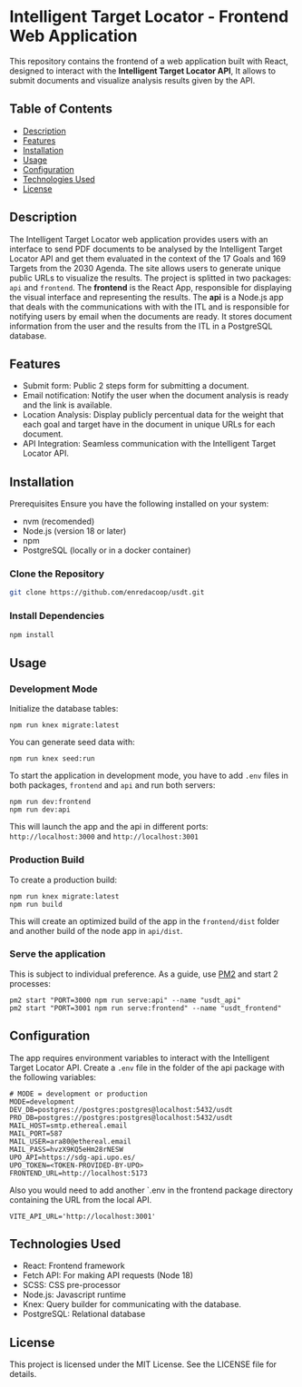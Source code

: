 # Intelligent Target Locator - Frontend Web Application
This repository contains the frontend of a web application built with React, designed to interact with the **Intelligent Target Locator API**, It allows to submit documents and visualize analysis results given by the API.

## Table of Contents
- [Description](#description)
- [Features](#features)
- [Installation](#installation)
- [Usage](#usage)
- [Configuration](#configuration)
- [Technologies Used](#technologies-used)
- [License](#license)

## Description
The Intelligent Target Locator web application provides users with an interface to send PDF documents to be analysed by the Intelligent Target Locator API and get them evaluated in the context of the 17 Goals and 169 Targets from the 2030 Agenda. The site allows users to generate unique public URLs to visualize the results.
The project is splitted in two packages: `api` and `frontend`.
The **frontend** is the React App, responsible for displaying the visual interface and representing the results.
The **api** is a Node.js app that deals with the communications with with the ITL and is responsible for notifying users by email when the documents are ready. It stores document information from the user and the results from the ITL in a PostgreSQL database.

## Features
- Submit form: Public 2 steps form for submitting a document.
- Email notification: Notify the user when the document analysis is ready and the link is available.
- Location Analysis: Display publicly percentual data for the weight that each goal and target have in the document in unique URLs for each document.
- API Integration: Seamless communication with the Intelligent Target Locator API.

## Installation
Prerequisites
Ensure you have the following installed on your system:
- nvm (recomended)
- Node.js (version 18 or later)
- npm
- PostgreSQL (locally or in a docker container)

### Clone the Repository
```bash
git clone https://github.com/enredacoop/usdt.git
```

### Install Dependencies
```bash
npm install
```

## Usage
### Development Mode
Initialize the database tables:
```
npm run knex migrate:latest
```
You can generate seed data with:
```
npm run knex seed:run
```

To start the application in development mode, you have to add `.env` files in both packages, `frontend` and `api` and run both servers:
```
npm run dev:frontend
npm run dev:api
```
This will launch the app and the api in different ports: `http://localhost:3000` and `http://localhost:3001`

### Production Build
To create a production build:
```
npm run knex migrate:latest
npm run build
```
This will create an optimized build of the app in the `frontend/dist` folder and another build of the node app in `api/dist`.

### Serve the application
This is subject to individual preference. As a guide, use [PM2](https://pm2.keymetrics.io/) and start 2 processes:
```
pm2 start "PORT=3000 npm run serve:api" --name "usdt_api"
pm2 start "PORT=3001 npm run serve:frontend" --name "usdt_frontend"
```

## Configuration
The app requires environment variables to interact with the Intelligent Target Locator API. 
Create a `.env` file in the folder of the api package with the following variables:
```
# MODE = development or production
MODE=development
DEV_DB=postgres://postgres:postgres@localhost:5432/usdt
PRO_DB=postgres://postgres:postgres@localhost:5432/usdt
MAIL_HOST=smtp.ethereal.email
MAIL_PORT=587
MAIL_USER=ara80@ethereal.email
MAIL_PASS=hvzX9KQ5eHm28rNESW
UPO_API=https://sdg-api.upo.es/
UPO_TOKEN=<TOKEN-PROVIDED-BY-UPO>
FRONTEND_URL=http://localhost:5173
```
Also you would need to add another `.env in the frontend package directory containing the URL from the local API. 
```
VITE_API_URL='http://localhost:3001'
```

## Technologies Used
- React: Frontend framework
- Fetch API: For making API requests (Node 18)
- SCSS: CSS pre-processor
- Node.js: Javascript runtime
- Knex: Query builder for communicating with the database.
- PostgreSQL: Relational database

## License
This project is licensed under the MIT License. See the LICENSE file for details.



